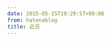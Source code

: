 ```yaml
---
date: 2015-05-15T19:29:57+09:00
from: hatenablog
title: 近況
---
```


<p><img src="https://pbs.twimg.com/media/CFCkQ9wUgAEe-0J.jpg:large" alt=""></p>

<p><img src="https://pbs.twimg.com/media/CEzGdy0UMAAteYw.jpg:large" alt=""></p>

<p><img src="https://pbs.twimg.com/media/CEqAHDGUEAAJPz0.jpg:large" alt=""></p>

